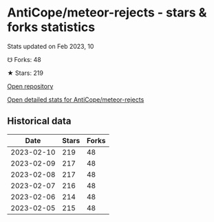 # AntiCope/meteor-rejects - stars & forks statistics

Stats updated on Feb 2023, 10

☋ Forks: 48

★ Stars: 219

[Open repository](https://github.com/AntiCope/meteor-rejects)

[Open detailed stats for AntiCope/meteor-rejects](https://reviewgithub.com/rep/AntiCope/meteor-rejects)

## Historical data
| Date | Stars | Forks |
|------|-------|-------|
| 2023-02-10 | 219 | 48 | 
| 2023-02-09 | 217 | 48 | 
| 2023-02-08 | 217 | 48 | 
| 2023-02-07 | 216 | 48 | 
| 2023-02-06 | 214 | 48 | 
| 2023-02-05 | 215 | 48 | 

